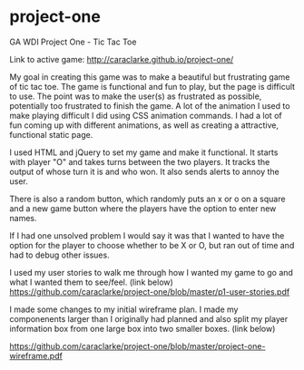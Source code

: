 # project-one
GA WDI Project One - Tic Tac Toe


Link to active game: http://caraclarke.github.io/project-one/

My goal in creating this game was to make a beautiful but frustrating game of tic tac toe. The game is functional and fun to play, but the page is difficult to use. The point was to make the user(s) as frustrated as possible, potentially too frustrated to finish the game. A lot of the animation I used to make playing difficult I did using CSS animation commands. I had a lot of fun coming up with different animations, as well as creating a attractive, functional static page.

I used HTML and jQuery to set my game and make it functional. It starts with player "O" and takes turns between the two players. It tracks the output of whose turn it is and who won. It also sends alerts to annoy the user.

There is also a random button, which randomly puts an x or o on a square and a new game button where the players have the option to enter new names.

If I had one unsolved problem I would say it was that I wanted to have the option for the player to choose whether to be X or O, but ran out of time and had to debug other issues.

I used my user stories to walk me through how I wanted my game to go and what I wanted them to see/feel. (link below)
https://github.com/caraclarke/project-one/blob/master/p1-user-stories.pdf

I made some changes to my initial wireframe plan. I made my componenents larger than I originally had planned and also split my player information box from one large box into two smaller boxes. (link below)

https://github.com/caraclarke/project-one/blob/master/project-one-wireframe.pdf
